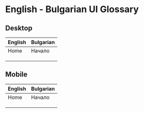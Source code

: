 ﻿# English - Bulgarian UI Glossary 
## Desktop

| English | Bulgarian |
| --------- | ----------- |
| Home      | Начало      |
|           |             |
|           |             |
|           |             |


## Mobile

| English | Bulgarian |
| --------- | ----------- |
| Home      | Начало      |
|           |             |
|           |             |
|           |             |



